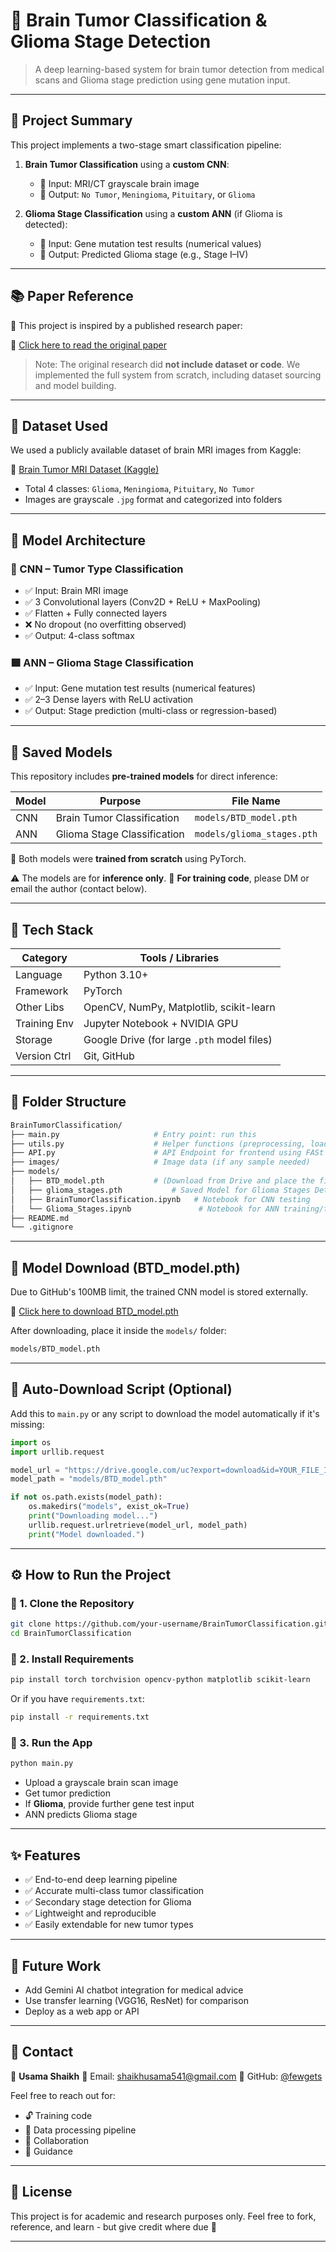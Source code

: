 # 🧠 Brain Tumor Classification & Glioma Stage Detection

> A deep learning-based system for brain tumor detection from medical scans and Glioma stage prediction using gene mutation input.

---

## 📌 Project Summary

This project implements a two-stage smart classification pipeline:

1. **Brain Tumor Classification** using a **custom CNN**:

   * 📅 Input: MRI/CT grayscale brain image
   * 🔂 Output: `No Tumor`, `Meningioma`, `Pituitary`, or `Glioma`

2. **Glioma Stage Classification** using a **custom ANN** (if Glioma is detected):

   * 📅 Input: Gene mutation test results (numerical values)
   * 🔂 Output: Predicted Glioma stage (e.g., Stage I–IV)

---

## 📚 Paper Reference

📄 This project is inspired by a published research paper:

🔗 [Click here to read the original paper](https://onlinelibrary.wiley.com/doi/full/10.1155/2022/1830010)

> Note: The original research did **not include dataset or code**. We implemented the full system from scratch, including dataset sourcing and model building.

---

## 📂 Dataset Used

We used a publicly available dataset of brain MRI images from Kaggle:

🔗 [Brain Tumor MRI Dataset (Kaggle)](https://www.kaggle.com/datasets/masoudnickparvar/brain-tumor-mri-dataset)

* Total 4 classes: `Glioma`, `Meningioma`, `Pituitary`, `No Tumor`
* Images are grayscale `.jpg` format and categorized into folders

---


## 🧠 Model Architecture

### 🔵 CNN – Tumor Type Classification

* ✅ Input: Brain MRI image
* ✅ 3 Convolutional layers (Conv2D + ReLU + MaxPooling)
* ✅ Flatten + Fully connected layers
* ❌ No dropout (no overfitting observed)
* ✅ Output: 4-class softmax

### 🟩 ANN – Glioma Stage Classification

* ✅ Input: Gene mutation test results (numerical features)
* ✅ 2–3 Dense layers with ReLU activation
* ✅ Output: Stage prediction (multi-class or regression-based)

---

## 💾 Saved Models

This repository includes **pre-trained models** for direct inference:

| Model | Purpose                     | File Name                         |
| ----- | --------------------------- | --------------------------------- |
| CNN   | Brain Tumor Classification  | `models/BTD_model.pth`            |
| ANN   | Glioma Stage Classification | `models/glioma_stages.pth`        |

📆 Both models were **trained from scratch** using PyTorch.

⚠️ The models are for **inference only**.
📩 **For training code**, please DM or email the author (contact below).

---

## 🫠 Tech Stack

| Category     | Tools / Libraries                           |
| ------------ | ------------------------------------------- |
| Language     | Python 3.10+                                |
| Framework    | PyTorch                                     |
| Other Libs   | OpenCV, NumPy, Matplotlib, scikit-learn     |
| Training Env | Jupyter Notebook + NVIDIA GPU               |
| Storage      | Google Drive (for large `.pth` model files) |
| Version Ctrl | Git, GitHub                                 |

---

## 📁 Folder Structure

```bash
BrainTumorClassification/
├── main.py                     # Entry point: run this
├── utils.py                    # Helper functions (preprocessing, loading, etc.)
├── API.py                      # API Endpoint for frontend using FASt API
├── images/                     # Image data (if any sample needed)
├── models/
│   ├── BTD_model.pth           # (Download from Drive and place the file here)
│   ├── glioma_stages.pth           # Saved Model for Glioma Stages Detection
│   ├── BrainTumorClassification.ipynb   # Notebook for CNN testing
│   └── Glioma_Stages.ipynb               # Notebook for ANN training/testing
├── README.md
└── .gitignore
```

---

## 🔗 Model Download (BTD\_model.pth)

Due to GitHub's 100MB limit, the trained CNN model is stored externally.

📅 [Click here to download BTD\_model.pth](https://drive.google.com/file/d/19SVLCD3DTa1aBZ9PI4TTgNkvJKgL2LSY/view?usp=drive_link)

After downloading, place it inside the `models/` folder:

```bash
models/BTD_model.pth
```

---

## 🔄 Auto-Download Script (Optional)

Add this to `main.py` or any script to download the model automatically if it's missing:

```python
import os
import urllib.request

model_url = "https://drive.google.com/uc?export=download&id=YOUR_FILE_ID"
model_path = "models/BTD_model.pth"

if not os.path.exists(model_path):
    os.makedirs("models", exist_ok=True)
    print("Downloading model...")
    urllib.request.urlretrieve(model_url, model_path)
    print("Model downloaded.")
```

---

## ⚙️ How to Run the Project

### 🔧 1. Clone the Repository

```bash
git clone https://github.com/your-username/BrainTumorClassification.git
cd BrainTumorClassification
```

### 🔧 2. Install Requirements

```bash
pip install torch torchvision opencv-python matplotlib scikit-learn
```

Or if you have `requirements.txt`:

```bash
pip install -r requirements.txt
```

### 🚀 3. Run the App

```bash
python main.py
```

* Upload a grayscale brain scan image
* Get tumor prediction
* If **Glioma**, provide further gene test input
* ANN predicts Glioma stage

---

## ✨ Features

* ✅ End-to-end deep learning pipeline
* ✅ Accurate multi-class tumor classification
* ✅ Secondary stage detection for Glioma
* ✅ Lightweight and reproducible
* ✅ Easily extendable for new tumor types

---

## 🧠 Future Work

* Add Gemini AI chatbot integration for medical advice
* Use transfer learning (VGG16, ResNet) for comparison
* Deploy as a web app or API

---

## 📩 Contact

👤 **Usama Shaikh**
📧 Email: [shaikhusama541@gmail.com](mailto:shaikhusama541@gmail.com)
🔗 GitHub: [@fewgets](https://github.com/fewgets)

Feel free to reach out for:

* 🔓 Training code
* 🧪 Data processing pipeline
* 🤝 Collaboration
* 💬 Guidance

---

## 📜 License

This project is for academic and research purposes only.
Feel free to fork, reference, and learn - but give credit where due 🙏

---
